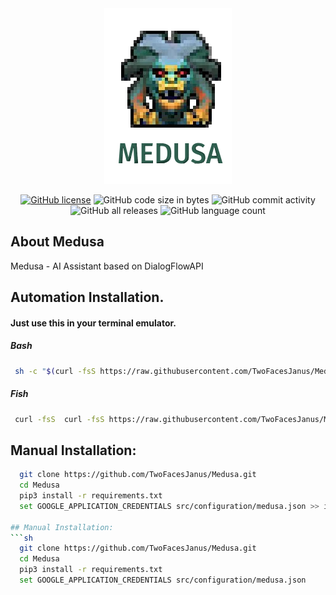 <div align="center">
 <img src="https://github.com/TwoFacesJanus/Medusa/blob/main/doc/images/Medusa_icon.png">
</div>

<div align="center">
 
 [![GitHub license](https://img.shields.io/github/license/TwoFacesJanus/Medusa?style=for-the-badge)](https://github.com/TwoFacesJanus/Medusa/blob/main/LICENSE)
 ![GitHub code size in bytes](https://img.shields.io/github/languages/code-size/TwoFacesJanus/Medusa?style=for-the-badge)
 ![GitHub commit activity](https://img.shields.io/github/commit-activity/w/TwoFacesJanus/Medusa?style=for-the-badge)
 ![GitHub all releases](https://img.shields.io/github/downloads/TwoFacesJanus/Medusa/total?style=for-the-badge)
 ![GitHub language count](https://img.shields.io/github/languages/count/TwoFacesJanus/Medusa?style=for-the-badge)
 
</div>

## About Medusa
Medusa - AI Assistant based on DialogFlowAPI

## Automation Installation.
#### Just use this in your terminal emulator.

##### Bash
```sh
 sh -c "$(curl -fsS https://raw.githubusercontent.com/TwoFacesJanus/Medusa/main/installer.sh)"
```

##### Fish
```sh
 curl -fsS  curl -fsS https://raw.githubusercontent.com/TwoFacesJanus/Medusa/main/installer.sh >> installer.sh && chmod +x installer.sh && ./installer.sh
```

## Manual Installation:
```sh
  git clone https://github.com/TwoFacesJanus/Medusa.git
  cd Medusa
  pip3 install -r requirements.txt
  set GOOGLE_APPLICATION_CREDENTIALS src/configuration/medusa.json >> installer.sh && chmod +x installer.sh && ./installer.sh

## Manual Installation:
```sh
  git clone https://github.com/TwoFacesJanus/Medusa.git
  cd Medusa
  pip3 install -r requirements.txt
  set GOOGLE_APPLICATION_CREDENTIALS src/configuration/medusa.json
```

